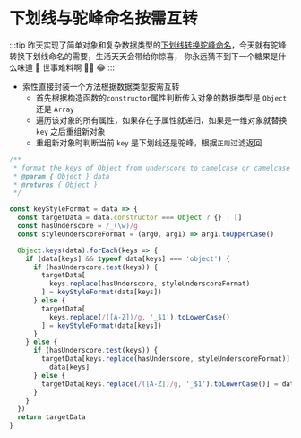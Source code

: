 # 下划线与驼峰命名按需互转

:::tip
昨天实现了简单对象和复杂数据类型的[下划线转换驼峰命名](./styleUnderscoreFormat.md)，今天就有驼峰转换下划线命名的需要，生活天天会带给你惊喜，
你永远猜不到下一个糖果是什么味道 🍬 世事难料啊 🤷‍♂️ 😂
:::

- 索性直接封装一个方法根据数据类型按需互转
  - 首先根据构造函数的`constructor`属性判断传入对象的数据类型是 `Object` 还是 `Array`
  - 遍历该对象的所有属性，如果存在子属性就递归，如果是一维对象就替换 `key` 之后重组新对象
  - 重组新对象时判断当前 `key` 是下划线还是驼峰，根据`正则`过滤返回

```js
/**
 * format the keys of Object from underscore to camelcase or camelcase to underscore as you needed
 * @param { Object } data
 * @returns { Object }
 */

const keyStyleFormat = data => {
  const targetData = data.constructor === Object ? {} : []
  const hasUnderscore = /_(\w)/g
  const styleUnderscoreFormat = (arg0, arg1) => arg1.toUpperCase()

  Object.keys(data).forEach(keys => {
    if (data[keys] && typeof data[keys] === 'object') {
      if (hasUnderscore.test(keys)) {
        targetData[
          keys.replace(hasUnderscore, styleUnderscoreFormat)
        ] = keyStyleFormat(data[keys])
      } else {
        targetData[
          keys.replace(/([A-Z])/g, '_$1').toLowerCase()
        ] = keyStyleFormat(data[keys])
      }
    } else {
      if (hasUnderscore.test(keys)) {
        targetData[keys.replace(hasUnderscore, styleUnderscoreFormat)] =
          data[keys]
      } else {
        targetData[keys.replace(/([A-Z])/g, '_$1').toLowerCase()] = data[keys]
      }
    }
  })
  return targetData
}
```
